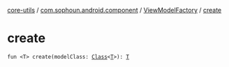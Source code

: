 [core-utils](../../index.md) / [com.sophoun.android.component](../index.md) / [ViewModelFactory](index.md) / [create](./create.md)

# create

`fun <T> create(modelClass: `[`Class`](https://docs.oracle.com/javase/6/docs/api/java/lang/Class.html)`<`[`T`](create.md#T)`>): `[`T`](create.md#T)